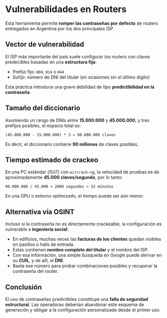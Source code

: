 # Vulnerabilidades en Routers

Esta herramienta permite **romper las contraseñas por defecto** de routers entregados en Argentina por los dos principales ISP.

## Vector de vulnerabilidad

El ISP más importante del país suele configurar los routers con claves predecibles basadas en una **estructura fija**:

- Prefijo fijo: `004`, `014` o `044`
- Sufijo: número de DNI del titular (en ocasiones sin el último dígito)

Esta práctica introduce una grave debilidad de tipo **predictibilidad en la contraseña**.

## Tamaño del diccionario

Asumiendo un rango de DNIs entre **15.000.000** y **45.000.000**, y tres prefijos posibles, el espacio total es:

    (45.000.000 - 15.000.000) * 3 = 90.000.000 claves

Es decir, el diccionario contiene **90 millones** de claves posibles.

## Tiempo estimado de crackeo

En una PC estándar (i5/i7) con `aircrack-ng`, la velocidad de pruebas es de aproximadamente **45.000 claves/segundo**, por lo tanto:

    90.000.000 / 45.000 ≈ 2000 segundos ≈ 33 minutos

En una GPU o entorno optimizado, el tiempo puede ser aún menor.

## Alternativa vía OSINT

Incluso si la contraseña no es directamente crackeable, la configuración es vulnerable a **ingeniería social**:

- En edificios, muchas veces las **facturas de los clientes** quedan visibles en pasillos o halls de entrada.
- Estas contienen **nombre completo del titular** y el nombre del ISP.
- Con esa información, una simple búsqueda en Google puede derivar en su **CUIL**, y de allí, el **DNI**.
- Basta ese número para probar combinaciones posibles y recuperar la contraseña del router.

## Conclusión

El uso de contraseñas predictibles constituye una **falla de seguridad estructural**. Las operadoras deberían abandonar este esquema de generación y obligar a la configuración personalizada desde el primer uso.
